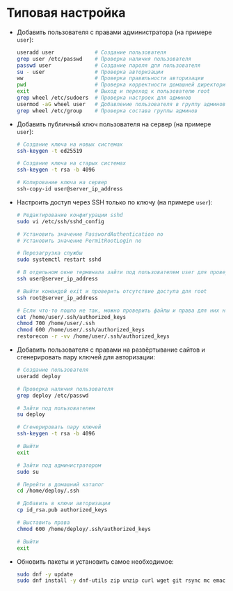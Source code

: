 # Типовая настройка

- Добавить пользователя с правами администратора (на примере `user`):

  ```bash
  useradd user             # Создание пользователя
  grep user /etc/passwd    # Проверка наличия пользователя
  passwd user              # Создание пароля для пользователя
  su - user                # Проверка авторизации
  ww                       # Проверка правильности авторизации
  pwd                      # Проверка корректности домашней директории
  exit                     # Выход и переход к пользователю root
  grep wheel /etc/sudoers  # Проверка настроек для админов
  usermod -aG wheel user   # Добавление пользователя в группу админов
  grep wheel /etc/group    # Проверка состава группы админов
  ```

- Добавить публичный ключ пользователя на сервер (на примере `user`):

  ```bash
  # Создание ключа на новых системах
  ssh-keygen -t ed25519

  # Создание ключа на старых системах
  ssh-keygen -t rsa -b 4096

  # Копирование ключа на сервер
  ssh-copy-id user@server_ip_address
  ```
- Настроить доступ через SSH только по ключу (на примере `user`):

  ```bash
  # Редактирование конфигурации sshd
  sudo vi /etc/ssh/sshd_config

  # Установить значение PasswordAuthentication no
  # Установить значение PermitRootLogin no

  # Перезагрузка службы
  sudo systemctl restart sshd

  # В отдельном окне терминала зайти под пользователем user для проверки
  ssh user@server_ip_address

  # Выйти командой exit и проверить отсутствие доступа для root
  ssh root@server_ip_address

  # Если что-то пошло не так, можно проверить файлы и права для них на сервере
  cat /home/user/.ssh/authorized_keys
  chmod 700 /home/user/.ssh
  chmod 600 /home/user/.ssh/authorized_keys
  restorecon -r -vv /home/user/.ssh/authorized_keys
  ```

- Добавить пользователя с правами на развёртывание сайтов и сгенерировать пару ключей для авторизации:

  ```bash
  # Создание пользователя
  useradd deploy

  # Проверка наличия пользователя
  grep deploy /etc/passwd
  
  # Зайти под пользователем
  su deploy

  # Сгенерировать пару ключей
  ssh-keygen -t rsa -b 4096
  
  # Выйти
  exit
  
  # Зайти под администратором
  sudo su

  # Перейти в домашний каталог
  cd /home/deploy/.ssh

  # Добавить в ключи авторизации
  cp id_rsa.pub authorized_keys

  # Выставить права
  chmod 600 /home/deploy/.ssh/authorized_keys
  
  # Выйти
  exit
  ```

- Обновить пакеты и установить самое необходимое:

  ```bash
  sudo dnf -y update
  sudo dnf install -y dnf-utils zip unzip curl wget git rsync mc emacs tmux nano vim
  ```
